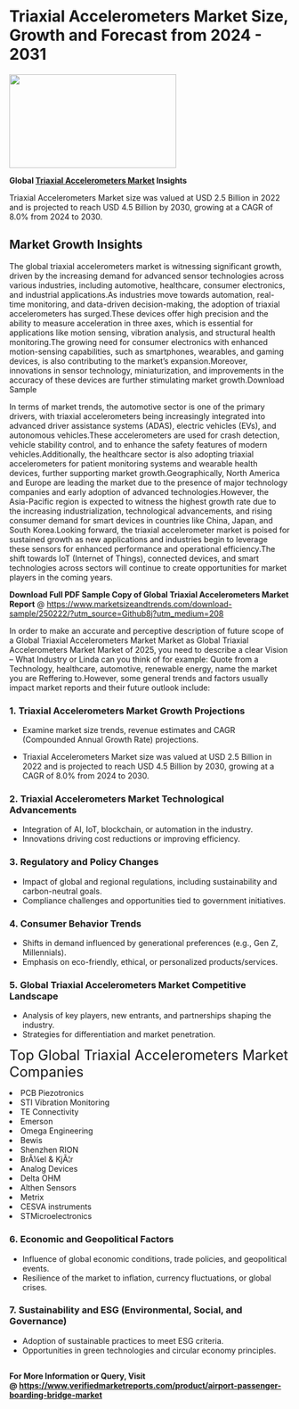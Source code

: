 <H1>Triaxial Accelerometers Market Size, Growth and Forecast from 2024 - 2031</H1><img class="aligncenter size-medium wp-image-584254" src="https://thirdeyenews.in/wp-content/uploads/2024/09/Global-Market-Research-300x168.jpeg" alt="" width="300" height="168" /><p><strong>Global&nbsp;<a href="https://www.marketsizeandtrends.com/download-sample/250222/?utm_source=Github8j?utm_medium=208">Triaxial Accelerometers Market</a> Insights</strong></p><p>Triaxial Accelerometers Market size was valued at USD 2.5 Billion in 2022 and is projected to reach USD 4.5 Billion by 2030, growing at a CAGR of 8.0% from 2024 to 2030.</p><p><h2>Market Growth Insights</h2> <p>The global triaxial accelerometers market is witnessing significant growth, driven by the increasing demand for advanced sensor technologies across various industries, including automotive, healthcare, consumer electronics, and industrial applications.As industries move towards automation, real-time monitoring, and data-driven decision-making, the adoption of triaxial accelerometers has surged.These devices offer high precision and the ability to measure acceleration in three axes, which is essential for applications like motion sensing, vibration analysis, and structural health monitoring.The growing need for consumer electronics with enhanced motion-sensing capabilities, such as smartphones, wearables, and gaming devices, is also contributing to the market’s expansion.Moreover, innovations in sensor technology, miniaturization, and improvements in the accuracy of these devices are further stimulating market growth.Download Sample </p> <p>In terms of market trends, the automotive sector is one of the primary drivers, with triaxial accelerometers being increasingly integrated into advanced driver assistance systems (ADAS), electric vehicles (EVs), and autonomous vehicles.These accelerometers are used for crash detection, vehicle stability control, and to enhance the safety features of modern vehicles.Additionally, the healthcare sector is also adopting triaxial accelerometers for patient monitoring systems and wearable health devices, further supporting market growth.Geographically, North America and Europe are leading the market due to the presence of major technology companies and early adoption of advanced technologies.However, the Asia-Pacific region is expected to witness the highest growth rate due to the increasing industrialization, technological advancements, and rising consumer demand for smart devices in countries like China, Japan, and South Korea.Looking forward, the triaxial accelerometer market is poised for sustained growth as new applications and industries begin to leverage these sensors for enhanced performance and operational efficiency.The shift towards IoT (Internet of Things), connected devices, and smart technologies across sectors will continue to create opportunities for market players in the coming years.</p><p><span class=""><strong>Download Full PDF Sample Copy of Global Triaxial Accelerometers Market Report</strong> @ <a href="https://www.marketsizeandtrends.com/download-sample/250222/?utm_source=Github8j?utm_medium=208" target="_blank">https://www.marketsizeandtrends.com/download-sample/250222/?utm_source=Github8j?utm_medium=208</a></span></p><p>In order to make an accurate and perceptive description of future scope of a Global&nbsp;Triaxial Accelerometers Market Market as Global&nbsp;Triaxial Accelerometers Market Market of 2025, you need to describe a clear Vision &ndash; What Industry or Linda can you think of for example: Quote from a Technology, healthcare, automotive, renewable energy, name the market you are Reffering to.However, some general trends and factors usually impact market reports and their future outlook include:</p><h3>1.&nbsp;<strong>Triaxial Accelerometers Market Growth Projections</strong></h3><ul><li>Examine market size trends, revenue estimates and CAGR (Compounded Annual Growth Rate) projections.</li><li><p>Triaxial Accelerometers Market size was valued at USD 2.5 Billion in 2022 and is projected to reach USD 4.5 Billion by 2030, growing at a CAGR of 8.0% from 2024 to 2030.</p></li></ul><h3>2.&nbsp;<strong>Triaxial Accelerometers Market Technological Advancements</strong></h3><ul><li>Integration of AI, IoT, blockchain, or automation in the industry.</li><li>Innovations driving cost reductions or improving efficiency.</li></ul><h3>3.&nbsp;<strong>Regulatory and Policy Changes</strong></h3><ul><li>Impact of global and regional regulations, including sustainability and carbon-neutral goals.</li><li>Compliance challenges and opportunities tied to government initiatives.</li></ul><h3>4.&nbsp;<strong>Consumer Behavior Trends</strong></h3><ul><li>Shifts in demand influenced by generational preferences (e.g., Gen Z, Millennials).</li><li>Emphasis on eco-friendly, ethical, or personalized products/services.</li></ul><h3>5.&nbsp;<strong>Global Triaxial Accelerometers Market Competitive Landscape</strong></h3><ul><li>Analysis of key players, new entrants, and partnerships shaping the industry.</li><li>Strategies for differentiation and market penetration.</li></ul><p data-pm-slice="1 1 []"><span style="color: inherit; font-family: inherit; font-size: 25px;">Top Global Triaxial Accelerometers Market Companies</span></p><div class="" data-test-id=""><p><li>PCB Piezotronics</li><li> STI Vibration Monitoring</li><li> TE Connectivity</li><li> Emerson</li><li> Omega Engineering</li><li> Bewis</li><li> Shenzhen RION</li><li> BrÃ¼el & KjÃ¦r</li><li> Analog Devices</li><li> Delta OHM</li><li> Althen Sensors</li><li> Metrix</li><li> CESVA instruments</li><li> STMicroelectronics</li></p></div><h3>6.&nbsp;<strong>Economic and Geopolitical Factors</strong></h3><ul><li>Influence of global economic conditions, trade policies, and geopolitical events.</li><li>Resilience of the market to inflation, currency fluctuations, or global crises.</li></ul><h3>7.&nbsp;<strong>Sustainability and ESG (Environmental, Social, and Governance)</strong></h3><ul><li>Adoption of sustainable practices to meet ESG criteria.</li><li>Opportunities in green technologies and circular economy principles.</li></ul><h2><strong style="font-size: 14px;">For More Information or Query, Visit @&nbsp;</strong><a style="background-color: #ffffff; font-size: 14px;" href="https://www.marketsizeandtrends.com/report/triaxial-accelerometers-market/" target="_blank">https://www.verifiedmarketreports.com/product/airport-passenger-boarding-bridge-market</a></h2>